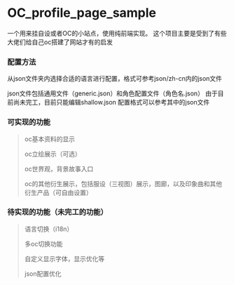 # OC_profile_page_sample

一个用来挂自设或者OC的小站点，使用纯前端实现。
这个项目主要是受到了有些大佬们给自己oc搭建了网站才有的启发

### 配置方法
从json文件夹内选择合适的语言进行配置，格式可参考json/zh-cn内的json文件

json文件包括通用文件（generic.json）和角色配置文件（角色名.json）
由于目前尚未完工，目前只能编辑shallow.json
配置格式可以参考其中的json文件

### 可实现的功能

> oc基本资料的显示
> 
> oc立绘展示（可选）
> 
> oc世界观，背景故事入口
> 
> oc的其他衍生展示，包括服设（三视图）展示，图廊，以及印象曲和其他衍生产品（可自由设置）

### 待实现的功能（未完工的功能）

> 语言切换（i18n）
>
> 多oc切换功能
>
> 自定义显示字体，显示优化等
>
> json配置优化
